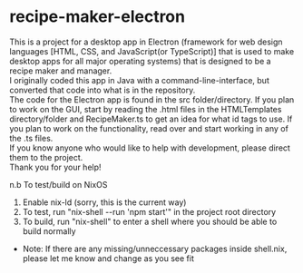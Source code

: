 # recipe-maker-electron

This is a project for a desktop app in Electron (framework for web design languages [HTML, CSS, and JavaScript(or TypeScript)] that is used to make desktop apps for all major operating systems) that is designed to be a recipe maker and manager.  
I originally coded this app in Java with a command-line-interface, but converted that code into what is in the repository.  
The code for the Electron app is found in the src folder/directory.
If you plan to work on the GUI, start by reading the .html files in the HTMLTemplates directory/folder and RecipeMaker.ts to get an idea for what id tags to use.
If you plan to work on the functionality, read over and start working in any of the .ts files.  
If you know anyone who would like to help with development, please direct them to the project.  
Thank you for your help!  

n.b To test/build on NixOS
1. Enable nix-ld (sorry, this is the current way)
2. To test, run "nix-shell --run 'npm start'" in the project root directory
3. To build, run "nix-shell" to enter a shell where you should be able to build normally
* Note: If there are any missing/unneccessary packages inside shell.nix, please let me know and
change as you see fit
